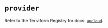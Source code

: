 # `provider`

Refer to the Terraform Registry for docs: [`upcloud`](https://registry.terraform.io/providers/upcloudltd/upcloud/5.7.0/docs).
